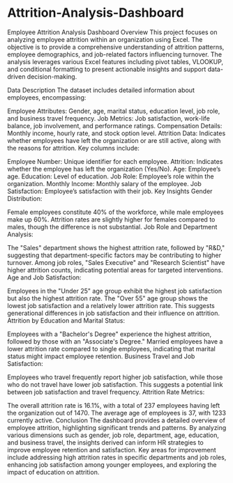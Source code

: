 # Attrition-Analysis-Dashboard 

Employee Attrition Analysis Dashboard
Overview
This project focuses on analyzing employee attrition within an organization using Excel. The objective is to provide a comprehensive understanding of attrition patterns, employee demographics, and job-related factors influencing turnover. The analysis leverages various Excel features including pivot tables, VLOOKUP, and conditional formatting to present actionable insights and support data-driven decision-making.

Data Description
The dataset includes detailed information about employees, encompassing:

Employee Attributes: Gender, age, marital status, education level, job role, and business travel frequency.
Job Metrics: Job satisfaction, work-life balance, job involvement, and performance ratings.
Compensation Details: Monthly income, hourly rate, and stock option level.
Attrition Data: Indicates whether employees have left the organization or are still active, along with the reasons for attrition.
Key columns include:

Employee Number: Unique identifier for each employee.
Attrition: Indicates whether the employee has left the organization (Yes/No).
Age: Employee’s age.
Education: Level of education.
Job Role: Employee’s role within the organization.
Monthly Income: Monthly salary of the employee.
Job Satisfaction: Employee’s satisfaction with their job.
Key Insights
Gender Distribution:

Female employees constitute 40% of the workforce, while male employees make up 60%.
Attrition rates are slightly higher for females compared to males, though the difference is not substantial.
Job Role and Department Analysis:

The "Sales" department shows the highest attrition rate, followed by "R&D," suggesting that department-specific factors may be contributing to higher turnover.
Among job roles, "Sales Executive" and "Research Scientist" have higher attrition counts, indicating potential areas for targeted interventions.
Age and Job Satisfaction:

Employees in the "Under 25" age group exhibit the highest job satisfaction but also the highest attrition rate. The "Over 55" age group shows the lowest job satisfaction and a relatively lower attrition rate.
This suggests generational differences in job satisfaction and their influence on attrition.
Attrition by Education and Marital Status:

Employees with a "Bachelor's Degree" experience the highest attrition, followed by those with an "Associate's Degree."
Married employees have a lower attrition rate compared to single employees, indicating that marital status might impact employee retention.
Business Travel and Job Satisfaction:

Employees who travel frequently report higher job satisfaction, while those who do not travel have lower job satisfaction. This suggests a potential link between job satisfaction and travel frequency.
Attrition Rate Metrics:

The overall attrition rate is 16.1%, with a total of 237 employees having left the organization out of 1470. The average age of employees is 37, with 1233 currently active.
Conclusion
The dashboard provides a detailed overview of employee attrition, highlighting significant trends and patterns. By analyzing various dimensions such as gender, job role, department, age, education, and business travel, the insights derived can inform HR strategies to improve employee retention and satisfaction. Key areas for improvement include addressing high attrition rates in specific departments and job roles, enhancing job satisfaction among younger employees, and exploring the impact of education on attrition.
